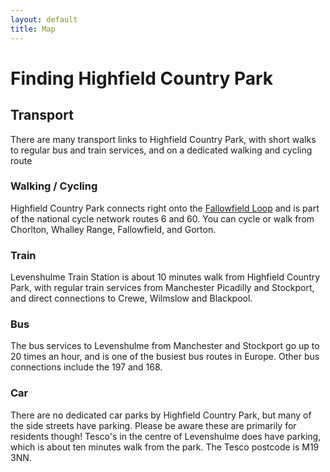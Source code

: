 ```yaml
---
layout: default
title: Map 
---
```


<h1>Finding Highfield Country Park</h1>

<h2>Transport</h2>

<p>There are many transport links to Highfield Country Park, with short walks to regular bus and train services, and on a dedicated walking and cycling route</p>


<h3>Walking / Cycling</h3>

<p>Highfield Country Park connects right onto the <a href="https://fallowfieldloop.org/">Fallowfield Loop</a> and is part of the national cycle network routes 6 and 60. You can cycle or walk from Chorlton, Whalley Range, Fallowfield, and Gorton.</p>

<h3>Train</h3>

<p>Levenshulme Train Station is about 10 minutes walk from Highfield Country Park, with regular train services from Manchester Picadilly and Stockport, and direct connections to Crewe, Wilmslow and Blackpool.</p>

<h3>Bus</h3>

<p>The bus services to Levenshulme from Manchester and Stockport go up to 20 times an hour, and is one of the busiest bus routes in Europe. Other bus connections include the 197 and 168.</p>

<h3>Car</h3>

<p>There are no dedicated car parks by Highfield Country Park, but many of the side streets have parking. Please be aware these are primarily for residents though! Tesco's in the centre of Levenshulme does have parking, which is about ten minutes walk from the park. The Tesco postcode is M19 3NN.</p>

<div class="col-xs-12">
<div class="map" id="map" style="height:800px; width:100%;">
</div>
</div>
